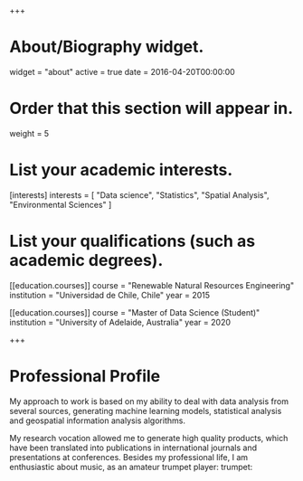+++
# About/Biography widget.
widget = "about"
active = true
date = 2016-04-20T00:00:00

# Order that this section will appear in.
weight = 5

# List your academic interests.
[interests]
  interests = [
    "Data science",
    "Statistics",
    "Spatial Analysis",
    "Environmental Sciences"
  ]

# List your qualifications (such as academic degrees).
[[education.courses]]
  course = "Renewable Natural Resources Engineering"
  institution = "Universidad de Chile, Chile"
  year = 2015

[[education.courses]]
  course = "Master of Data Science (Student)"
  institution = "University of Adelaide, Australia"
  year = 2020

 
+++

# Professional Profile

My approach to work is based on my ability to deal with data analysis from several sources, generating machine learning models, statistical analysis and geospatial information analysis algorithms.

My research vocation allowed me to generate high quality products, which have been translated into publications in international journals and presentations at conferences. Besides my professional life, I am enthusiastic about music, as an amateur trumpet player: trumpet:
